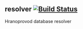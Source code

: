 ## resolver [![Build Status](https://travis-ci.org/Hranoprovod/reslover.svg)](https://travis-ci.org/Hranoprovod/reslover)


Hranoprovod database resolver
